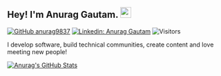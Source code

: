 ## Hey! I'm Anurag Gautam. <img src="https://media.giphy.com/media/hvRJCLFzcasrR4ia7z/giphy.gif" width="25px">

[![GitHub anurag9837](https://img.shields.io/github/followers/agrittiwari?label=follow&style=social)](https://github.com/anurag9837)
[![Linkedin: Anurag Gautam](https://img.shields.io/badge/-Anurag%20Gautam-blue?style=flat-square&logo=Linkedin&logoColor=white&link=https://www.linkedin.com/in/anuraggautam01/)](https://www.linkedin.com/in/anuraggautam01/)
![Visitors](https://visitor-badge.glitch.me/badge?page_id=anurag9837&left_color=gray&right_color=blue)


I develop software, build technical communities, create content and love meeting new people!


[![Anurag's GitHub Stats](https://github-readme-stats.vercel.app/api?username=anurag9837&hide=issues&count_private=true&show_icons=true&theme=calm)](https://github.com/anurag9837/github-readme-stats)





<!--
**anurag9837/anurag9837** is a ✨ _special_ ✨ repository because its `README.md` (this file) appears on your GitHub profile.
Here are some ideas to get you started:
- 🔭 I’m currently working on ...
- 🌱 I’m currently learning ...
- 👯 I’m looking to collaborate on ...
- 🤔 I’m looking for help with ...
- 💬 Ask me about ...
- 📫 How to reach me: ...
- 😄 Pronouns: ...
- ⚡ Fun fact: ...
-->
